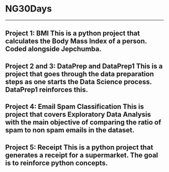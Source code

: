 # NG30Days

---
Project 1: BMI
This is a python project that calculates the Body Mass Index of a person. Coded alongside Jepchumba.
---
Project 2 and 3: DataPrep and DataPrep1
This is a project that goes through the data preparation steps as one starts the Data Science process. DataPrep1 reinforces this.
---
Project 4: Email Spam Classification
This is project that covers Exploratory Data Analysis with the main objective of comparing the ratio of spam to non spam emails in the dataset.
---
Project 5:  Receipt
This is a python project that generates a receipt for a supermarket. The goal is to reinforce python concepts.
---

